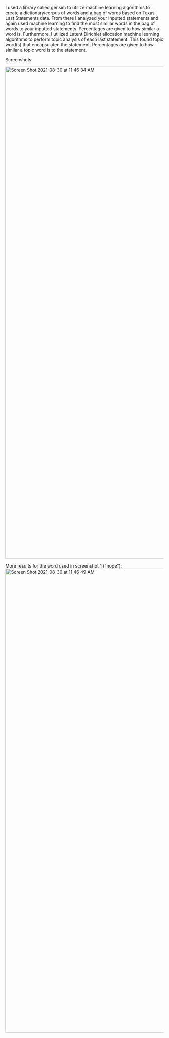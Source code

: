 I used a library called gensim to utilize machine learning algorithms to create a dictionary/corpus of words and a bag of words based on Texas Last Statements data. From there I analyzed your inputted statements and again used machine learning to find the most similar words in the bag of words to your inputted statements. Percentages are given to how similar a word is. Furthermore, I utilized Latent Dirichlet allocation machine learning algorithms to perform topic analysis of each last statement. This found topic word(s) that encapsulated the statement. Percentages are given to how similar a topic word is to the statement.

Screenshots:

<img width="1566" alt="Screen Shot 2021-08-30 at 11 46 34 AM" src="https://user-images.githubusercontent.com/50001718/131366837-5d85cb91-59c2-4728-861a-0e0aeb1f8fa9.png">

More results for the word used in screenshot 1 ("hope"):
<img width="1478" alt="Screen Shot 2021-08-30 at 11 46 49 AM" src="https://user-images.githubusercontent.com/50001718/131366851-d5a7ceb1-2a8c-42f8-a71b-e9850f87a28c.png">
